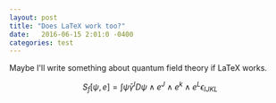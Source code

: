 ```yaml
---
layout: post
title: "Does LaTeX work too?"
date:   2016-06-15 2:01:0 -0400
categories: test 
---
```


Maybe I'll write something about quantum field theory if LaTeX works.

$$ S_f [\psi, e] = \int \bar{\psi} \gamma^I D\psi \wedge e^J \wedge e^k \wedge e^L \epsilon_{IJKL} $$


